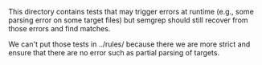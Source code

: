 This directory contains tests that may trigger errors at runtime
(e.g., some parsing error on some target files) but semgrep should
still recover from those errors and find matches.

We can't put those tests in ../rules/ because there we are more
strict and ensure that there are no error such as partial
parsing of targets.
